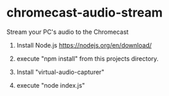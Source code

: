 # chromecast-audio-stream
Stream your PC's audio to the Chromecast

1) Install Node.js https://nodejs.org/en/download/

2) execute "npm install" from this projects directory.

3) Install "virtual-audio-capturer"

4) execute "node index.js"
